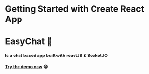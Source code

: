 # Getting Started with Create React App

# EasyChat 💬

#### Is a chat based app built with reactJS & Socket.IO 

#### [Try the demo now](https://easy-chat-beta.netlify.app/) 😁
